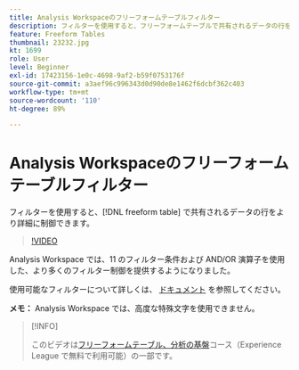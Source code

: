 ```yaml
---
title: Analysis Workspaceのフリーフォームテーブルフィルター
description: フィルターを使用すると、フリーフォームテーブルで共有されるデータの行をより詳細に制御できます。
feature: Freeform Tables
thumbnail: 23232.jpg
kt: 1699
role: User
level: Beginner
exl-id: 17423156-1e0c-4698-9af2-b59f0753176f
source-git-commit: a3aef96c996343d0d90de8e1462f6dcbf362c403
workflow-type: tm+mt
source-wordcount: '110'
ht-degree: 89%

---
```


# Analysis Workspaceのフリーフォームテーブルフィルター

フィルターを使用すると、[!DNL freeform table] で共有されるデータの行をより詳細に制御できます。

>[!VIDEO](https://video.tv.adobe.com/v/23232/?quality=12)

Analysis Workspace では、11 のフィルター条件および AND/OR 演算子を使用した、より多くのフィルター制御を提供するようになりました。

使用可能なフィルターについて詳しくは、 [ドキュメント](https://experienceleague.adobe.com/docs/analytics-platform/using/cja-workspace/visualizations/freeform-table/pagination-filtering-sorting.html?lang=ja#cja-workspace) を参照してください。

**メモ：** Analysis Workspace では、高度な特殊文字を使用できません。

>[!INFO]
>
> このビデオは[フリーフォームテーブル、分析の基盤](https://experienceleague.adobe.com/?recommended=Analytics-U-1-2020.3)コース（Experience League で無料で利用可能）の一部です。
